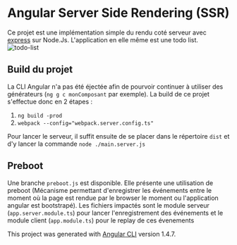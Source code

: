 # Angular Server Side Rendering (SSR)

Ce projet est une implémentation simple du rendu coté serveur avec [express](https://github.com/expressjs/express) sur Node.Js.
L'application en elle même est une todo list.
![todo-list](https://i.imgur.com/2uA4ywp.png)

## Build du projet

La CLI Angular n'a pas été éjectée afin de pourvoir continuer à utiliser des générateurs (`ng g c monComposant` par exemple). 
La build de ce projet s'effectue donc en 2 étapes :
 1. `ng build -prod`
 2. `webpack --config="webpack.server.config.ts"`

Pour lancer le serveur, il suffit ensuite de se placer dans le répertoire `dist` et d'y lancer la commande `node ./main.server.js`

## Preboot

Une branche `preboot.js` est disponible. Elle présente une utilisation de preboot (Mécanisme permettant d'enregistrer les événements entre le moment où la page est rendue par le browser le moment ou l'application angular est bootstrapé).
Les fichiers impactés sont le module serveur (`app.server.module.ts`) pour lancer l'enregistrement des événements et le module client (`app.module.ts`) pour le replay de ces évenements 

This project was generated with [Angular CLI](https://github.com/angular/angular-cli) version 1.4.7.